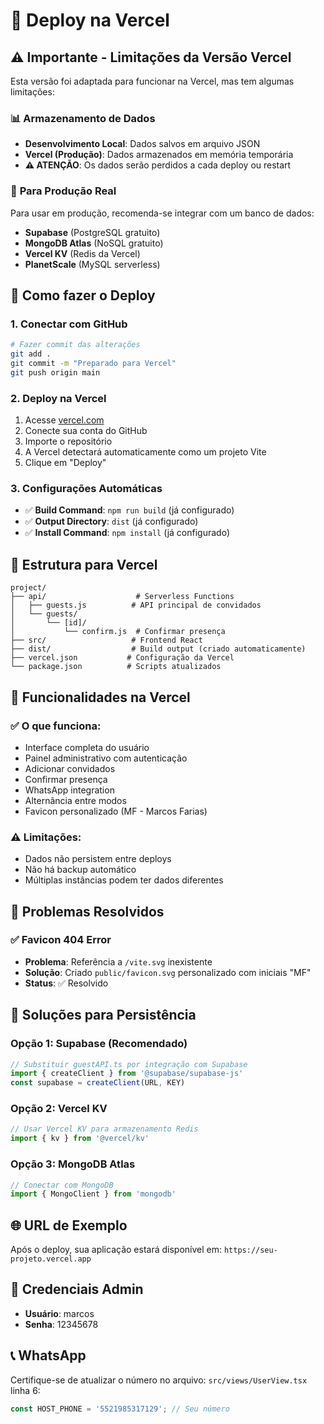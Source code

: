 # 🚀 Deploy na Vercel

## ⚠️ **Importante - Limitações da Versão Vercel**

Esta versão foi adaptada para funcionar na Vercel, mas tem algumas limitações:

### 📊 **Armazenamento de Dados**
- **Desenvolvimento Local**: Dados salvos em arquivo JSON
- **Vercel (Produção)**: Dados armazenados em memória temporária
- **⚠️ ATENÇÃO**: Os dados serão perdidos a cada deploy ou restart

### 🔄 **Para Produção Real**
Para usar em produção, recomenda-se integrar com um banco de dados:
- **Supabase** (PostgreSQL gratuito)
- **MongoDB Atlas** (NoSQL gratuito)
- **Vercel KV** (Redis da Vercel)
- **PlanetScale** (MySQL serverless)

## 🚀 **Como fazer o Deploy**

### 1. **Conectar com GitHub**
```bash
# Fazer commit das alterações
git add .
git commit -m "Preparado para Vercel"
git push origin main
```

### 2. **Deploy na Vercel**
1. Acesse [vercel.com](https://vercel.com)
2. Conecte sua conta do GitHub
3. Importe o repositório
4. A Vercel detectará automaticamente como um projeto Vite
5. Clique em "Deploy"

### 3. **Configurações Automáticas**
- ✅ **Build Command**: `npm run build` (já configurado)
- ✅ **Output Directory**: `dist` (já configurado)
- ✅ **Install Command**: `npm install` (já configurado)

## 📁 **Estrutura para Vercel**

```
project/
├── api/                    # Serverless Functions
│   ├── guests.js          # API principal de convidados
│   └── guests/
│       └── [id]/
│           └── confirm.js  # Confirmar presença
├── src/                   # Frontend React
├── dist/                  # Build output (criado automaticamente)
├── vercel.json           # Configuração da Vercel
└── package.json          # Scripts atualizados
```

## 🔧 **Funcionalidades na Vercel**

### ✅ **O que funciona:**
- Interface completa do usuário
- Painel administrativo com autenticação
- Adicionar convidados
- Confirmar presença
- WhatsApp integration
- Alternância entre modos
- Favicon personalizado (MF - Marcos Farias)

### ⚠️ **Limitações:**
- Dados não persistem entre deploys
- Não há backup automático
- Múltiplas instâncias podem ter dados diferentes

## 🐛 **Problemas Resolvidos**

### ✅ **Favicon 404 Error**
- **Problema**: Referência a `/vite.svg` inexistente
- **Solução**: Criado `public/favicon.svg` personalizado com iniciais "MF"
- **Status**: ✅ Resolvido

## 💾 **Soluções para Persistência**

### Opção 1: Supabase (Recomendado)
```typescript
// Substituir guestAPI.ts por integração com Supabase
import { createClient } from '@supabase/supabase-js'
const supabase = createClient(URL, KEY)
```

### Opção 2: Vercel KV
```typescript
// Usar Vercel KV para armazenamento Redis
import { kv } from '@vercel/kv'
```

### Opção 3: MongoDB Atlas
```typescript
// Conectar com MongoDB
import { MongoClient } from 'mongodb'
```

## 🌐 **URL de Exemplo**
Após o deploy, sua aplicação estará disponível em:
`https://seu-projeto.vercel.app`

## 🔐 **Credenciais Admin**
- **Usuário**: marcos
- **Senha**: 12345678

## 📞 **WhatsApp**
Certifique-se de atualizar o número no arquivo:
`src/views/UserView.tsx` linha 6:
```typescript
const HOST_PHONE = '5521985317129'; // Seu número
```
